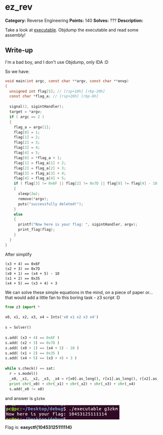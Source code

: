 # ez_rev

**Category:** Reverse Engineering
**Points:** 140
**Solves:** ???
**Description:**

Take a look at [executable](executable). Objdump the executable and read some assembly!

## Write-up

I'm a bad boy, and I don't use Objdump, only IDA :D

So we have:
```C
void main(int argc, const char **argv, const char **envp)
{
  unsigned int flag[5]; // [rsp+10h] [rbp-20h]
  const char *flag_a; // [rsp+28h] [rbp-8h]

  signal(2, sigintHandler);
  target = *argv;
  if ( argc == 2 )
  {
    flag_a = argv[1];
    flag[0] = 1;
    flag[1] = 2;
    flag[2] = 3;
    flag[3] = 4;
    flag[4] = 5;
    flag[0] = *flag_a + 1;
    flag[1] = flag_a[1] + 2;
    flag[2] = flag_a[2] + 3;
    flag[3] = flag_a[3] + 4;
    flag[4] = flag_a[4] + 5;
    if ( flag[3] != 0x6F || flag[2] != 0x7D || flag[0] != flag[4] - 10 || flag[1] != 0x35 || flag[4] != flag[3] + 3 )
    {
      sleep(2u);
      remove(*argv);
      puts("successfully deleted!");
    }
    else
    {
      printf("Now here is your flag: ", sigintHandler, argv);
      print_flag(flag);
    }
  }
}
```

After simplify
```
(x3 + 4) == 0x6F
(x2 + 3) == 0x7D
(x0 + 1) == (x4 + 5) - 10
(x1 + 2) == 0x35
(x4 + 5) == (x3 + 4) + 3
```

We can solve these simple equations in the mind, on a piece of paper or... that would add a little fan to this boring task - z3 script :D

```Python
from z3 import *

x0, x1, x2, x3, x4 = Ints('x0 x1 x2 x3 x4')

s = Solver()

s.add( (x3 + 4) == 0x6F )
s.add( (x2 + 3) == 0x7D )
s.add( (x0 + 1) == (x4 + 5) - 10 )
s.add( (x1 + 2) == 0x35 )
s.add( (x4 + 5) == (x3 + 4) + 3 )

while s.check() == sat:
  r = s.model()
  _x0, _x1, _x2, _x3, _x4 = r[x0].as_long(), r[x1].as_long(), r[x2].as_long(), r[x3].as_long(), r[x4].as_long()
  print chr(_x0) + chr(_x1) + chr(_x2) + chr(_x3) + chr(_x4)
  s.add(_x0 != x0)
```

and answer is `g3zkm`

![screen-0_ez_rev](screen_0_ez_rev.png)

Flag is: **easyctf{10453125111114}**
